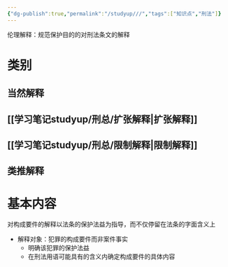 ```yaml
---
{"dg-publish":true,"permalink":"/studyup///","tags":["知识点","刑法"]}
---
```


伦理解释：规范保护目的的对刑法条文的解释
# 类别
## 当然解释
## [[学习笔记studyup/刑总/扩张解释\|扩张解释]]
## [[学习笔记studyup/刑总/限制解释\|限制解释]]
## 类推解释
# 基本内容
对构成要件的解释以法条的保护法益为指导，而不仅停留在法条的字面含义上
- 解释对象：犯罪的构成要件而非案件事实
	- 明确该犯罪的保护法益
	- 在刑法用语可能具有的含义内确定构成要件的具体内容
